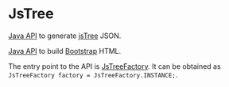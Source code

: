 # JsTree

[Java API](apidocs/jstree/index.html) to generate [jsTree](https://www.jstree.com/) JSON.

[Java API](apidocs/bootstrap/index.html) to build [Bootstrap](https://getbootstrap.com/) HTML.

The entry point to the API is [JsTreeFactory](apidocs/jstree/index.html?org/nasdanika/html/jstree/JsTreeFactory.html).
It can be obtained as ``JsTreeFactory factory = JsTreeFactory.INSTANCE;``.  
